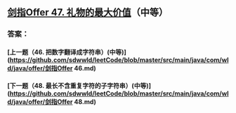 ## [剑指Offer 47. 礼物的最大价值](https://leetcode-cn.com/problems/merge-two-sorted-lists/)（中等）





### 答案：



#### [上一题（46. 把数字翻译成字符串）(中等)](https://github.com/sdwwld/leetCode/blob/master/src/main/java/com/wld/java/offer/剑指Offer 46.md)

#### [下一题（48. 最长不含重复字符的子字符串）(中等)](https://github.com/sdwwld/leetCode/blob/master/src/main/java/com/wld/java/offer/剑指Offer 48.md)